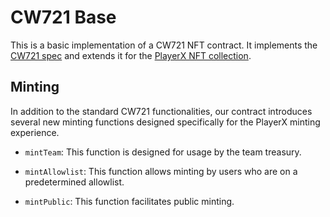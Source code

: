 # CW721 Base

This is a basic implementation of a CW721 NFT contract. It implements the [CW721 spec](https://github.com/CosmWasm/cw-nfts/blob/main/packages/cw721/README.md) and extends it for the [PlayerX NFT collection](https://www.playerx.quest/).

## Minting

In addition to the standard CW721 functionalities, our contract introduces several new minting functions designed specifically for the PlayerX minting experience.

- `mintTeam`: This function is designed for usage by the team treasury.

- `mintAllowlist`: This function allows minting by users who are on a predetermined allowlist.

- `mintPublic`: This function facilitates public minting.
